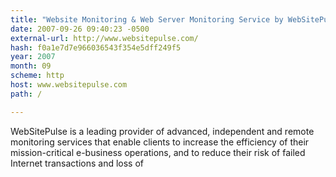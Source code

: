 ```yaml
---
title: "Website Monitoring & Web Server Monitoring Service by WebSitePulse"
date: 2007-09-26 09:40:23 -0500
external-url: http://www.websitepulse.com/
hash: f0a1e7d7e966036543f354e5dff249f5
year: 2007
month: 09
scheme: http
host: www.websitepulse.com
path: /

---
```


WebSitePulse is a leading provider of advanced, independent and remote monitoring services that enable clients to increase the efficiency of their mission-critical e-business operations, and to reduce their risk of failed Internet transactions and loss of
